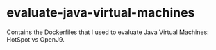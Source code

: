 # evaluate-java-virtual-machines
Contains the Dockerfiles that I used to evaluate Java Virtual Machines: HotSpot vs OpenJ9.
